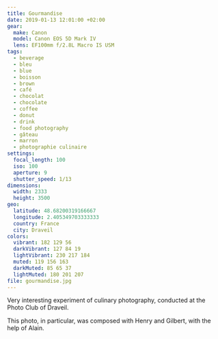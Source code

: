 ```yaml
---
title: Gourmandise
date: 2019-01-13 12:01:00 +02:00
gear:
  make: Canon
  model: Canon EOS 5D Mark IV
  lens: EF100mm f/2.8L Macro IS USM
tags:
  - beverage
  - bleu
  - blue
  - boisson
  - brown
  - café
  - chocolat
  - chocolate
  - coffee
  - donut
  - drink
  - food photography
  - gâteau
  - marron
  - photographie culinaire
settings:
  focal_length: 100
  iso: 100
  aperture: 9
  shutter_speed: 1/13
dimensions:
  width: 2333
  height: 3500
geo:
  latitude: 48.68200319166667
  longitude: 2.405349703333333
  country: France
  city: Draveil
colors:
  vibrant: 182 129 56
  darkVibrant: 127 84 19
  lightVibrant: 230 217 184
  muted: 119 156 163
  darkMuted: 85 65 37
  lightMuted: 180 201 207
file: gourmandise.jpg
---
```


Very interesting experiment of culinary photography, conducted at the Photo Club of Draveil.

This photo, in particular, was composed with Henry and Gilbert, with the help of Alain.
